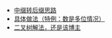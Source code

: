 * [中缀转后缀思路](https://www.cnblogs.com/yuxiaoba/p/8399934.html)
* [具体做法（特例：数是多位情况）](https://blog.csdn.net/SiKongPop/article/details/77972879#comments)
* [二叉树解法，还是该博主](https://blog.csdn.net/SiKongPop/article/details/79489754)


